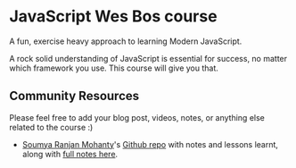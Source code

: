 
# JavaScript Wes Bos course

A fun, exercise heavy approach to learning Modern JavaScript. 

A rock solid understanding of JavaScript is essential for success, no matter which framework you use. This course will give you that.

## Community Resources

Please feel free to add your blog post, videos, notes, or anything else related to the course :)

- [Soumya Ranjan Mohanty](https://github.com/geekysrm)'s [Github repo](https://github.com/geekysrm/javascript-notes) with notes and lessons learnt, along with [full notes here](http://bit.ly/beginner-javascript-notes).
